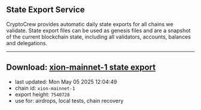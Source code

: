 ## State Export Service
CryptoCrew provides automatic daily state exports for all chains we validate. State export files can be used as genesis files and are a snapshot of the current blockchain state, including all validators, accounts, balances and delegations.

---
**Download: [xion-mainnet-1 state export](https://dl-eu2.ccvalidators.com/SERVICE/xion/xion-mainnet-1_export_7540728.json)**
---

- last updated: Mon May 05 2025 12:04:49
- chain id: `xion-mainnet-1`
- export height: `7540728`
- use for: airdrops, local tests, chain recovery
